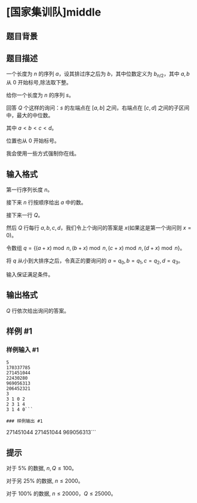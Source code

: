 # [国家集训队]middle

## 题目背景



## 题目描述

一个长度为 $n$ 的序列 $a$，设其排过序之后为 $b$，其中位数定义为 $b_{n/2}$，其中 $a,b$ 从 $0$ 开始标号,除法取下整。

给你一个长度为 $n$ 的序列 $s$。

回答 $Q$ 个这样的询问：$s$ 的左端点在 $[a,b]$ 之间，右端点在 $[c,d]$ 之间的子区间中，最大的中位数。

其中 $a<b<c<d$。

位置也从 $0$ 开始标号。

我会使用一些方式强制你在线。


## 输入格式

第一行序列长度 $n$。

接下来 $n$ 行按顺序给出 $a$ 中的数。

接下来一行 $Q$。

然后 $Q$ 行每行 $a,b,c,d$，我们令上个询问的答案是 $x$(如果这是第一个询问则 $x=0$)。

令数组 $q=\{(a+x)\bmod n,(b+x)\bmod n,(c+x)\bmod n,(d+x)\bmod n\}$。

将 $q$ 从小到大排序之后，令真正的要询问的 $a=q_0,b=q_1,c=q_2,d=q_3$。

输入保证满足条件。


## 输出格式

$Q$ 行依次给出询问的答案。


## 样例 #1

### 样例输入 #1
```
5
170337785
271451044
22430280
969056313
206452321
3
3 1 0 2
2 3 1 4
3 1 4 0```

### 样例输出 #1

```
271451044
271451044
969056313```

## 提示

对于 $5\%$ 的数据, $n,Q \leq 100$。

对于另 $25\%$ 的数据, $n \leq 2000$。

对于 $100\%$ 的数据, $n \leq 20000$，$Q \leq 25000$。
